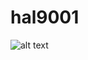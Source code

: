 # hal9001

![alt text][logo]


[logo]: https://upload.wikimedia.org/wikipedia/commons/f/f6/HAL9000.svg "hal9001"
